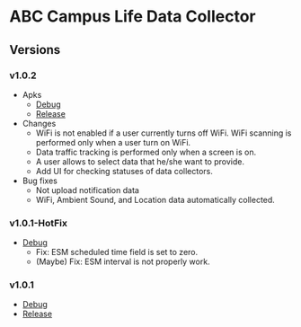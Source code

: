 # ABC Campus Life Data Collector

## Versions
### v1.0.2
* Apks
    * [Debug](./debug/kaist.iclab.abc-v1.0.2-debug.apk)
    * [Release](./release/kaist.iclab.abc-v1.0.2-release.apk)
* Changes
    * WiFi is not enabled if a user currently turns off WiFi. WiFi scanning is performed only when a user turn on WiFi.
    * Data traffic tracking is performed only when a screen is on. 
    * A user allows to select data that he/she want to provide.
    * Add UI for checking statuses of data collectors.
* Bug fixes
    * Not upload notification data
    * WiFi, Ambient Sound, and Location data automatically collected.
       

### v1.0.1-HotFix
* [Debug](./debug/kaist.iclab.abc-v1.0.1-debug.apk)
    * Fix: ESM scheduled time field is set to zero.
    * (Maybe) Fix: ESM interval is not properly work. 

### v1.0.1 
* [Debug](./debug/kaist.iclab.abc-v1.0.1-debug.apk)
* [Release](./release/kaist.iclab.abc-v1.0.1-release.apk)
